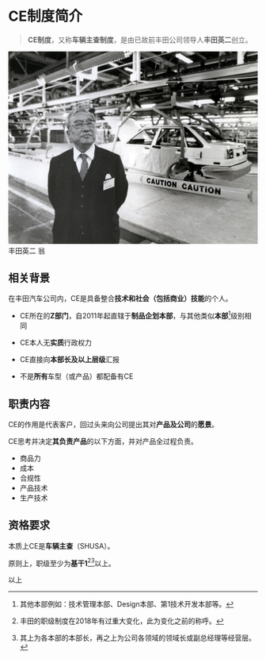 # CE制度简介

> **CE制度**，又称**车辆主查制度**，是由已故前丰田公司领导人**丰田英二**创立。

![TOYODA EIJI](./imgs/toyoda_eiji.jpg)
丰田英二 翁 

## 相关背景

在丰田汽车公司内，CE是具备整合**技术和社会（包括商业）技能**的个人。

* CE所在的**Z部门**，自2011年起直辖于**制品企划本部**，与其他类似**本部**[^1]级别相同

* CE本人无**实质**行政权力

* CE直接向**本部长及以上层级**汇报

* 不是**所有**车型（或产品）都配备有CE

[^1]: 其他本部例如：技术管理本部、Design本部、第1技术开发本部等。

## 职责内容

CE的作用是代表客户，回过头来向公司提出其对**产品及公司**的**愿景**。

CE思考并决定**其负责产品**的以下方面，并对产品全过程负责。

* 商品力
* 成本
* 合规性
* 产品技术
* 生产技术

## 资格要求

本质上CE是**车辆主查**（SHUSA）。

原则上，职级至少为**基干1**[^10][^11]以上。

[^10]: 丰田的职级制度在2018年有过重大变化，此为变化之前的称呼。

[^11]: 其上为各本部的本部长，再之上为公司各领域的领域长或副总经理等经营层。
<!-- 
> CE只能通过渊博的知识、提出好的想法、专业地谈判技巧、必须优先推进的事项和愿望，以及非常强大沟通能力来实现真正的领导技能，而不是依靠公司赋予他们的权力来实现其在组织结构图上的位置 -->

以上

